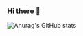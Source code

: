 ### Hi there 👋

![Anurag's GitHub stats](https://github-readme-stats.vercel.app/api?username=GianMariaRicciolini&show_icons=true&hide=contribs,prs&cache_seconds=86400&title_color=8AB1BA&text_color=8AB1BA&icon_color=945B44&bg_color=898D72)
